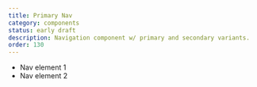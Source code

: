 ```yaml
---
title: Primary Nav
category: components
status: early draft
description: Navigation component w/ primary and secondary variants.
order: 130
---
```

<nav class="nav nav-primary">
  <ul>
    <li>Nav element 1</li>
    <li>Nav element 2</li>
  </ul>
</nav>